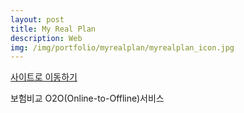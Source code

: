 ```yaml
---
layout: post
title: My Real Plan
description: Web
img: /img/portfolio/myrealplan/myrealplan_icon.jpg
---
```


<div class="col three caption">
	<a href="http://www.myrealplan.co.kr" target="_blank">사이트로 이동하기</a>
</div>

보험비교 O2O(Online-to-Offline)서비스